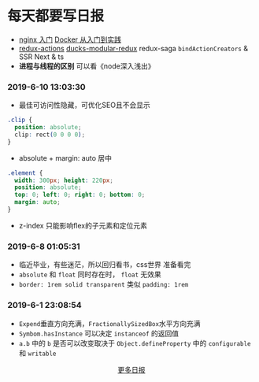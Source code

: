 # 每天都要写日报

- [nginx 入门](https://www.bilibili.com/video/av34537494?from=search&seid=10057962381467933650) [Docker 从入门到实践](https://docker_practice.gitee.io/image/pull.html)
- [redux-actions](https://github.com/redux-utilities/redux-actions) [ducks-modular-redux](https://github.com/erikras/ducks-modular-redux) redux-saga `bindActionCreators` & SSR Next & ts
- **进程与线程的区别** 可以看《node深入浅出》

### 2019-6-10 13:03:30

- 最佳可访问性隐藏，可优化SEO且不会显示
```css
.clip {
  position: absolute;
  clip: rect(0 0 0 0);
}
```
- absolute + margin: auto 居中
```css
.element {
  width: 300px; height: 220px;
  position: absolute;
  top: 0; left: 0; right: 0; bottom: 0;
  margin: auto;
}
```
- z-index 只能影响flex的子元素和定位元素

### 2019-6-8 01:05:31

- 临近毕业，有些迷茫，所以回归看书，css世界 准备看完
- `absolute` 和 `float` 同时存在时， `float` 无效果
- `border: 1rem solid transparent` 类似 `padding: 1rem`

### 2019-6-1 23:08:54

- `Expend`垂直方向充满，`FractionallySizedBox`水平方向充满
- `Symbom.hasInstance` 可以决定 `instanceof` 的返回值
- `a.b` 中的 `b` 是否可以改变取决于 `Object.defineProperty` 中的 `configurable` 和 `writable`


<div align="center"><a href="./d1905.md">更多日报</a></div>
